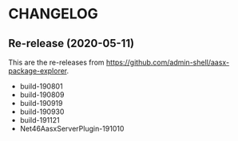 CHANGELOG
=========

Re-release (2020-05-11) 
-----------------------
This are the re-releases from 
https://github.com/admin-shell/aasx-package-explorer.

* build-190801
* build-190809
* build-190919
* build-190930
* build-191121
* Net46AasxServerPlugin-191010